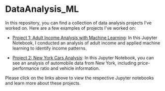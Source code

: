 # DataAnalysis_ML

In this repository, you can find a collection of data analysis projects I've worked on. Here are a few examples of projects I've worked on:

- [Project 1: Adult Income Analysis with Machine Learning](01_Adult_Income/Adult_Income.ipynb): In this Jupyter Notebook, I conducted an analysis of adult income and applied machine learning to identify income patterns.

- [Project 2: New York Cars Analysis](02_NewYork_Cars/NewYork_Cars.ipynb): In this Jupyter Notebook, you can see an analysis of automobile data from New York, including price-performance ratio and vehicle information.

Please click on the links above to view the respective Jupyter notebooks and learn more about these projects.
